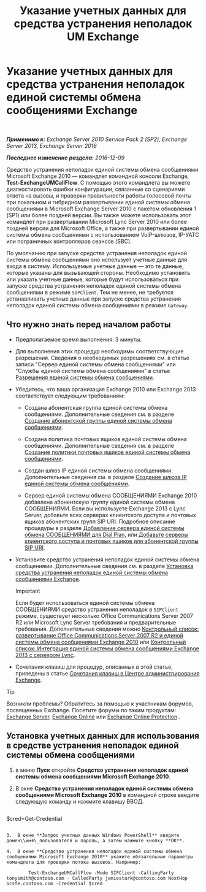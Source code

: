 ﻿---
title: 'Указание учетных данных для средства устранения неполадок UM Exchange'
TOCTitle: Указание учетных данных для средства устранения неполадок единой системы обмена сообщениями Exchange
ms:assetid: 542b7718-9345-40cc-bcb2-e307e70a1fa2
ms:mtpsurl: https://technet.microsoft.com/ru-ru/library/Ff630916(v=EXCHG.150)
ms:contentKeyID: 56271230
ms.date: 05/22/2018
mtps_version: v=EXCHG.150
ms.translationtype: MT
---

# Указание учетных данных для средства устранения неполадок единой системы обмена сообщениями Exchange

 

_**Применимо к:** Exchange Server 2010 Service Pack 2 (SP2), Exchange Server 2013, Exchange Server 2016_

_**Последнее изменение раздела:** 2016-12-09_

Средство устранения неполадок единой системы обмена сообщениями Microsoft Exchange 2010 — командлет командной консоли Exchange, **Test-ExchangeUMCallFlow**. С помощью этого командлета вы можете диагностировать ошибки конфигурации, связанные со сценариями ответа на вызовы, и проверки правильности работы голосовой почты при локальном и гибридном развертывании единой системы обмена сообщениями в Microsoft Exchange Server 2010 с пакетом обновления 1 (SP1) или более поздней версии. Вы также можете использовать этот командлет при развертывании Microsoft Lync Server 2010 или более поздней версии для Microsoft Office, а также при развертывании единой системы обмена сообщениями с использованием VoIP-шлюзов, IP-УАТС или пограничных контроллеров сеансов (SBC).

По умолчанию при запуске средства устранения неполадок единой системы обмена сообщениями оно использует учетные данные для входа в систему. Используемые учетные данные — это те данные, которые указаны для вызывающей стороны. Необходимо установить или указать учетные данные, которые будут использоваться при запуске средства устранения неполадок единой системы обмена сообщениями в режиме `SIPClient`. Тем не менее, не требуется устанавливать учетные данные при запуске средства устранения неполадок единой системы обмена сообщениями в режиме `Gateway`.

## Что нужно знать перед началом работы

  - Предполагаемое время выполнения: 3 минуты.

  - Для выполнения этих процедур необходимы соответствующие разрешения. Сведения о необходимых разрешениях см. в статье записи "Сервер единой системы обмена сообщениями" или "Службы единой системы обмена сообщениями" в статье [Разрешения единой системы обмена сообщениями](unified-messaging-permissions-exchange-2013-help.md).

  - Убедитесь, что ваша организация Exchange 2010 или Exchange 2013 соответствует следующим требованиям:
    
      - Создана абонентская группа единой системы обмена сообщениями. Дополнительные сведения см. в разделе [Создание абонентской группы единой системы обмена сообщениями](https://docs.microsoft.com/ru-ru/exchange/voice-mail-unified-messaging/connect-voice-mail-system/create-um-dial-plan).
    
      - Создана политика почтовых ящиков единой системы обмена сообщениями. Дополнительные сведения см. в разделе [Создание политики почтовых ящиков единой системы обмена сообщениями](https://docs.microsoft.com/ru-ru/exchange/voice-mail-unified-messaging/set-up-voice-mail/create-um-mailbox-policy).
    
      - Создан шлюз IP единой системы обмена сообщениями. Дополнительные сведения см. в разделе [Создание шлюза IP единой системы обмена сообщениями](https://docs.microsoft.com/ru-ru/exchange/voice-mail-unified-messaging/connect-voice-mail-system/create-um-ip-gateway).
    
      - Сервер единой системы обмена СООБЩЕНИЯМИ Exchange 2010 добавлена абонентскую группу единой системы обмена СООБЩЕНИЯМИ. Если вы используете Exchange 2013 с Lync Server, добавьте всех серверах клиентского доступа и почтовых ящиков абонентских групп SIP URI. Подробное описание процедуры в разделе [Добавление сервера единой системы обмена СООБЩЕНИЯМИ для Dial Plan,](https://go.microsoft.com/fwlink/p/?linkid=313051) или [Добавьте серверы клиентского доступа и почтовых ящиков для абонентской группы SIP URI](add-mailbox-and-client-access-servers-to-a-sip-uri-dial-plan-exchange-2013-help.md).

  - Установите средство устранения неполадок единой системы обмена сообщениями. Дополнительные сведения см. в разделе [Установка средства устранения неполадок единой системы обмена сообщениями Exchange](install-the-exchange-um-troubleshooting-tool-exchange-2013-help.md).
    
    > [!IMPORTANT]  
    > Если будет использоваться единой системы обмена СООБЩЕНИЯМИ средство устранения неполадок в <code>SIPClient</code> режиме, существует несколько Office Communications Server 2007 R2 или Microsoft Lync Server требования и предварительные требования. Дополнительные сведения можно <a href="https://go.microsoft.com/fwlink/p/?linkid=311961">Контрольный список: развертывание Office Communications Server 2007 R2 и единой системы обмена сообщениями Exchange 2010</a> или <a href="checklist-integrate-exchange-2013-um-with-lync-server-exchange-2013-help.md">Контрольный список: Интеграция единой системы обмена сообщениями Exchange 2013 с сервером Lync</a>.


  - Сочетания клавиш для процедур, описанных в этой статье, приведены в статье [Сочетания клавиш в Центре администрирования Exchange](keyboard-shortcuts-in-the-exchange-admin-center-exchange-online-protection-help.md).

> [!TIP]  
> Возникли проблемы? Обратитесь за помощью к участникам форумов, посвященных Exchange. Посетите форумы по таким продуктам: <a href="https://go.microsoft.com/fwlink/p/?linkid=60612">Exchange Server</a>, <a href="https://go.microsoft.com/fwlink/p/?linkid=267542">Exchange Online</a> или <a href="https://go.microsoft.com/fwlink/p/?linkid=285351">Exchange Online Protection</a>..


## Установка учетных данных для использования в средстве устранения неполадок единой системы обмена сообщениями

1.  в меню **Пуск** откройте **Средство устранения неполадок единой системы обмена сообщениями Microsoft Exchange 2010**.

2.  В окне **Средство устранения неполадок единой системы обмена сообщениями Microsoft Exchange 2010** в командной строке введите следующую команду и нажмите клавишу ВВОД.
    
    ```powershell
$cred=Get-Credential
```

3.  В окне **Запрос учетных данных Windows PowerShell** введите домен\\имя\_пользователя и пароль, а затем нажмите кнопку **ОК**.

4.  В окне **Средство устранения неполадок единой системы обмена сообщениями Microsoft Exchange 2010** укажите обязательные параметры командлета для проверки потока вызовов. Например:
    
        Test-ExchangeUMCallFlow -Mode SIPClient -CallingParty tonysmith@contoso.com - CalledParty jamiestark@contoso.com NextHop ocsfe.contoso.com -Credential $cred

